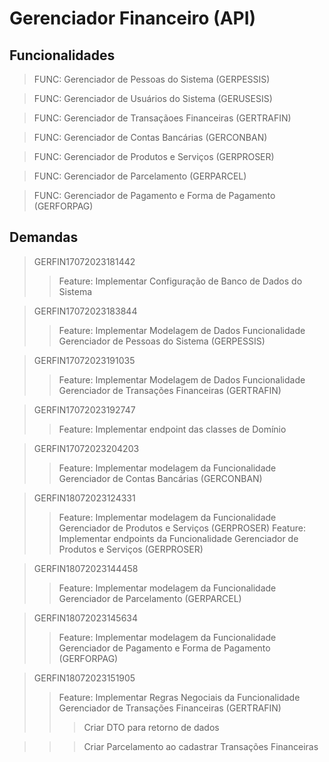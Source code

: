 # Gerenciador Financeiro (API)

## Funcionalidades

> FUNC: Gerenciador de Pessoas do Sistema (GERPESSIS)

> FUNC: Gerenciador de Usuários do Sistema (GERUSESIS)

> FUNC: Gerenciador de Transaçãoes Financeiras (GERTRAFIN)

> FUNC: Gerenciador de Contas Bancárias (GERCONBAN)

> FUNC: Gerenciador de Produtos e Serviços (GERPROSER)

> FUNC: Gerenciador de Parcelamento (GERPARCEL)

> FUNC: Gerenciador de Pagamento e Forma de Pagamento (GERFORPAG)

## Demandas
	
> GERFIN17072023181442
>> Feature: Implementar Configuração de Banco de Dados do Sistema

> GERFIN17072023183844
>> Feature: Implementar Modelagem de Dados Funcionalidade Gerenciador de Pessoas do Sistema (GERPESSIS)

> GERFIN17072023191035
>> Feature: Implementar Modelagem de Dados Funcionalidade Gerenciador de Transações Financeiras (GERTRAFIN)

> GERFIN17072023192747
>> Feature: Implementar endpoint das classes de Domínio

> GERFIN17072023204203
>> Feature: Implementar modelagem da Funcionalidade Gerenciador de Contas Bancárias (GERCONBAN)

> GERFIN18072023124331
>> Feature: Implementar modelagem da Funcionalidade Gerenciador de Produtos e Serviços (GERPROSER)
>> Feature: Implementar endpoints da Funcionalidade Gerenciador de Produtos e Serviços (GERPROSER)

> GERFIN18072023144458
>> Feature: Implementar modelagem da Funcionalidade Gerenciador de Parcelamento (GERPARCEL)

> GERFIN18072023145634
>> Feature: Implementar modelagem da Funcionalidade Gerenciador de Pagamento e Forma de Pagamento (GERFORPAG)

> GERFIN18072023151905
>> Feature: Implementar Regras Negociais da Funcionalidade Gerenciador de Transações Financeiras (GERTRAFIN)
>>> Criar DTO para retorno de dados

>>> Criar Parcelamento ao cadastrar Transações Financeiras


